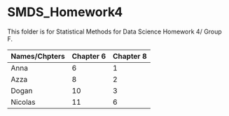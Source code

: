# SMDS_Homework4
This folder is for Statistical Methods for Data Science Homework 4/ Group F.


| Names/Chpters | Chapter 6  | Chapter 8  |
| ------- | --- | --- |
| Anna | 6 | 1 |
| Azza | 8 | 2 |
| Dogan | 10 | 3 |
| Nicolas | 11 | 6 |
